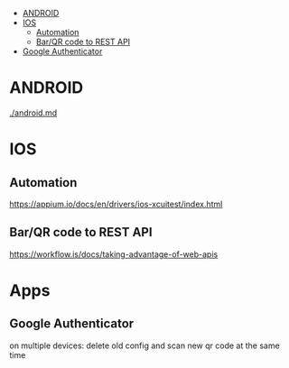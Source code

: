 <!-- TOC -->

- [ANDROID](#android)
- [IOS](#ios)
    - [Automation](#automation)
    - [Bar/QR code to REST API](#barqr-code-to-rest-api)
- [Google Authenticator](#google-authenticator)

<!-- /TOC -->

# ANDROID
[./android.md](./android/)

# IOS
## Automation
https://appium.io/docs/en/drivers/ios-xcuitest/index.html

## Bar/QR code to REST API
https://workflow.is/docs/taking-advantage-of-web-apis    

# Apps
## Google Authenticator
on multiple devices: delete old config and scan new qr code at the same time
